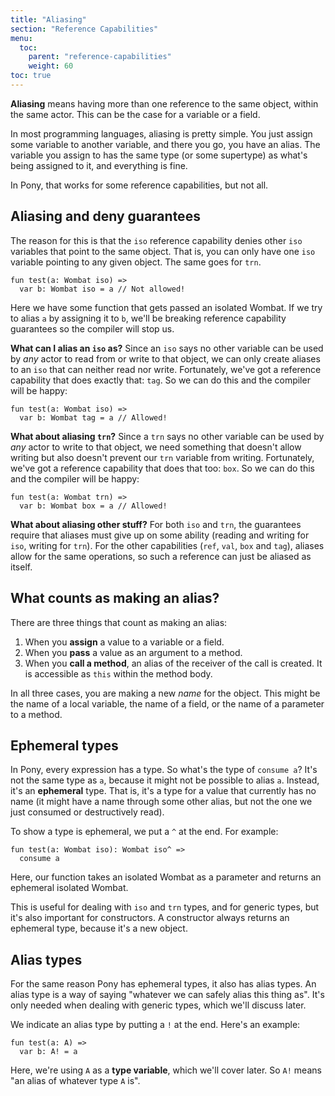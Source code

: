 ```yaml
---
title: "Aliasing"
section: "Reference Capabilities"
menu:
  toc:
    parent: "reference-capabilities"
    weight: 60
toc: true
---
```


__Aliasing__ means having more than one reference to the same object, within the same actor. This can be the case for a variable or a field.

In most programming languages, aliasing is pretty simple. You just assign some variable to another variable, and there you go, you have an alias. The variable you assign to has the same type (or some supertype) as what's being assigned to it, and everything is fine.

In Pony, that works for some reference capabilities, but not all.

## Aliasing and deny guarantees

The reason for this is that the `iso` reference capability denies other `iso` variables that point to the same object. That is, you can only have one `iso` variable pointing to any given object. The same goes for `trn`.

```pony
fun test(a: Wombat iso) =>
  var b: Wombat iso = a // Not allowed!
```

Here we have some function that gets passed an isolated Wombat. If we try to alias `a` by assigning it to `b`, we'll be breaking reference capability guarantees so the compiler will stop us.

__What can I alias an `iso` as?__ Since an `iso` says no other variable can be used by _any_ actor to read from or write to that object, we can only create aliases to an `iso` that can neither read nor write. Fortunately, we've got a reference capability that does exactly that: `tag`. So we can do this and the compiler will be happy:

```pony
fun test(a: Wombat iso) =>
  var b: Wombat tag = a // Allowed!
```

__What about aliasing `trn`?__ Since a `trn` says no other variable can be used by _any_ actor to write to that object, we need something that doesn't allow writing but also doesn't prevent our `trn` variable from writing. Fortunately, we've got a reference capability that does that too: `box`. So we can do this and the compiler will be happy:

```pony
fun test(a: Wombat trn) =>
  var b: Wombat box = a // Allowed!
```

__What about aliasing other stuff?__ For both `iso` and `trn`, the guarantees require that aliases must give up on some ability (reading and writing for `iso`, writing for `trn`). For the other capabilities (`ref`, `val`, `box` and `tag`), aliases allow for the same operations, so such a reference can just be aliased as itself.

## What counts as making an alias?

There are three things that count as making an alias:

1. When you __assign__ a value to a variable or a field.
2. When you __pass__ a value as an argument to a method.
3. When you __call a method__, an alias of the receiver of the call is created. It is accessible as `this` within the method body.

In all three cases, you are making a new _name_ for the object. This might be the name of a local variable, the name of a field, or the name of a parameter to a method.

## Ephemeral types

In Pony, every expression has a type. So what's the type of `consume a`? It's not the same type as `a`, because it might not be possible to alias `a`. Instead, it's an __ephemeral__ type. That is, it's a type for a value that currently has no name (it might have a name through some other alias, but not the one we just consumed or destructively read).

To show a type is ephemeral, we put a `^` at the end. For example:

```pony
fun test(a: Wombat iso): Wombat iso^ =>
  consume a
```

Here, our function takes an isolated Wombat as a parameter and returns an ephemeral isolated Wombat.

This is useful for dealing with `iso` and `trn` types, and for generic types, but it's also important for constructors. A constructor always returns an ephemeral type, because it's a new object.

## Alias types

For the same reason Pony has ephemeral types, it also has alias types. An alias type is a way of saying "whatever we can safely alias this thing as". It's only needed when dealing with generic types, which we'll discuss later.

We indicate an alias type by putting a `!` at the end. Here's an example:

```pony
fun test(a: A) =>
  var b: A! = a
```

Here, we're using `A` as a __type variable__, which we'll cover later. So `A!` means "an alias of whatever type `A` is".
